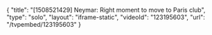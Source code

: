 {
    "title": "[1508521429] Neymar: Right moment to move to Paris club",
    "type": "solo",
    "layout": "iframe-static",
    "videoId": "123195603",
    "url": "\/tvpembed\/123195603"
}